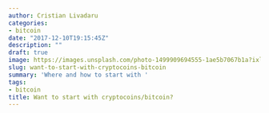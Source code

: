 ```yaml
---
author: Cristian Livadaru
categories:
- bitcoin
date: "2017-12-10T19:15:45Z"
description: ""
draft: true
image: https://images.unsplash.com/photo-1499909694555-1ae5b7067b1a?ixlib=rb-0.3.5&q=80&fm=jpg&crop=entropy&cs=tinysrgb&w=1080&fit=max&s=23cf5740147f451c2333138cd1de32b4
slug: want-to-start-with-cryptocoins-bitcoin
summary: 'Where and how to start with '
tags:
- bitcoin
title: Want to start with cryptocoins/bitcoin?
---
```





